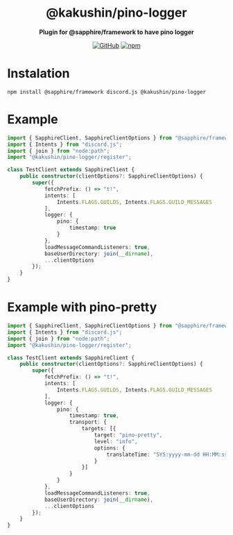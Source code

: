 <div align="center">

# @kakushin/pino-logger

**Plugin for @sapphire/framework to have pino logger**

[![GitHub](https://img.shields.io/npm/l/@kakushindev/pino-logger)](https://github.com/kakushindev/sapphire-plugins/blob/main/packages/command-context/LICENSE)
[![npm](https://img.shields.io/npm/v/@kakushin/pino-logger?color=crimson&logo=npm&style=flat-square)](https://www.npmjs.com/package/@kakushin/pino-logger)

</div>

# Instalation 
```
npm install @sapphire/framework discord.js @kakushin/pino-logger
```

# Example
```ts
import { SapphireClient, SapphireClientOptions } from "@sapphire/framework";
import { Intents } from "discord.js";
import { join } from "node:path";
import "@kakushin/pino-logger/register";

class TestClient extends SapphireClient {
    public constructor(clientOptions?: SapphireClientOptions) {
        super({
            fetchPrefix: () => "t!",
            intents: [
                Intents.FLAGS.GUILDS, Intents.FLAGS.GUILD_MESSAGES
            ],
            logger: {
                pino: {
                    timestamp: true
                }
            },
            loadMessageCommandListeners: true,
            baseUserDirectory: join(__dirname),
            ...clientOptions
        });
    }
}
```

# Example with pino-pretty
```ts
import { SapphireClient, SapphireClientOptions } from "@sapphire/framework";
import { Intents } from "discord.js";
import { join } from "node:path";
import "@kakushin/pino-logger/register";

class TestClient extends SapphireClient {
    public constructor(clientOptions?: SapphireClientOptions) {
        super({
            fetchPrefix: () => "t!",
            intents: [
                Intents.FLAGS.GUILDS, Intents.FLAGS.GUILD_MESSAGES
            ],
            logger: {
                pino: {
                    timestamp: true,
                    transport: {
                        targets: [{
                            target: "pino-pretty",
                            level: "info",
                            options: {
                                translateTime: "SYS:yyyy-mm-dd HH:MM:ss.l o"
                            }
                        }]
                    }
                }
            },
            loadMessageCommandListeners: true,
            baseUserDirectory: join(__dirname),
            ...clientOptions
        });
    }
}
```
